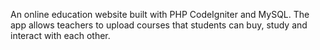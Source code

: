 An online education website built with PHP CodeIgniter and MySQL. The app allows teachers to upload courses that students can buy, study and interact with each other.
